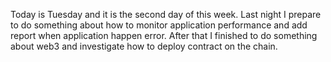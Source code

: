 Today is Tuesday and it is the second day of this week. Last night I prepare to do something about how to monitor application performance and add report when application happen error. After that I finished to do something about web3 and investigate how to deploy contract on the chain.
